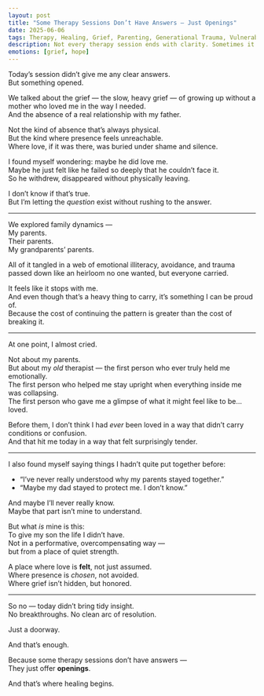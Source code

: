 ```yaml
---
layout: post
title: "Some Therapy Sessions Don’t Have Answers — Just Openings"
date: 2025-06-06
tags: Therapy, Healing, Grief, Parenting, Generational Trauma, Vulnerability
description: Not every therapy session ends with clarity. Sometimes it opens a doorway to a deeper truth, one we’re just beginning to feel.
emotions: [grief, hope]
---
```


Today’s session didn’t give me any clear answers.  
But something opened.

We talked about the grief — the slow, heavy grief — of growing up without a mother who loved me in the way I needed.  
And the absence of a real relationship with my father.  

Not the kind of absence that’s always physical.  
But the kind where presence feels unreachable.  
Where love, if it was there, was buried under shame and silence.

I found myself wondering: maybe he did love me.  
Maybe he just felt like he failed so deeply that he couldn’t face it.  
So he withdrew, disappeared without physically leaving.

I don’t know if that’s true.  
But I’m letting the *question* exist without rushing to the answer.

---

We explored family dynamics —  
My parents.  
Their parents.  
My grandparents’ parents.

All of it tangled in a web of emotional illiteracy, avoidance, and trauma passed down like an heirloom no one wanted, but everyone carried.

It feels like it stops with me.  
And even though that’s a heavy thing to carry, it’s something I can be proud of.  
Because the cost of continuing the pattern is greater than the cost of breaking it.

---

At one point, I almost cried.

Not about my parents.  
But about my *old* therapist — the first person who ever truly held me emotionally.  
The first person who helped me stay upright when everything inside me was collapsing.  
The first person who gave me a glimpse of what it might feel like to be… loved.

Before them, I don’t think I had *ever* been loved in a way that didn’t carry conditions or confusion.  
And that hit me today in a way that felt surprisingly tender.

---

I also found myself saying things I hadn’t quite put together before:

- “I’ve never really understood why my parents stayed together.”
- “Maybe my dad stayed to protect me. I don’t know.”

And maybe I’ll never really know.  
Maybe that part isn’t mine to understand.

But what *is* mine is this:  
To give my son the life I didn’t have.  
Not in a performative, overcompensating way —  
but from a place of quiet strength.

A place where love is **felt**, not just assumed.  
Where presence is *chosen*, not avoided.  
Where grief isn’t hidden, but honored.

---

So no — today didn’t bring tidy insight.  
No breakthroughs. No clean arc of resolution.

Just a doorway.

And that’s enough.

Because some therapy sessions don’t have answers —  
They just offer **openings**.

And that’s where healing begins.
